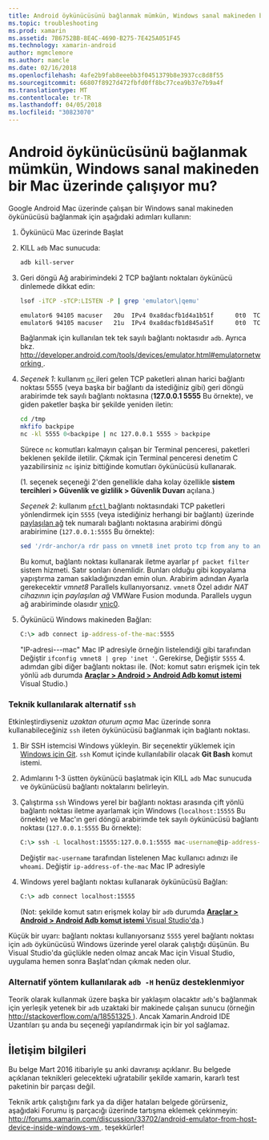 ```yaml
---
title: Android öykünücüsünü bağlanmak mümkün, Windows sanal makineden bir Mac üzerinde çalışıyor mu?
ms.topic: troubleshooting
ms.prod: xamarin
ms.assetid: 7B6752BB-8E4C-4690-B275-7E425A051F45
ms.technology: xamarin-android
author: mgmclemore
ms.author: mamcle
ms.date: 02/16/2018
ms.openlocfilehash: 4afe2b9fab8eeebb3f0451379b8e3937cc8d8f55
ms.sourcegitcommit: 66807f8927d472fbfd0ff8bc77cea9b37e7b9a4f
ms.translationtype: MT
ms.contentlocale: tr-TR
ms.lasthandoff: 04/05/2018
ms.locfileid: "30823070"
---
```

# <a name="is-it-possible-to-connect-to-android-emulators-running-on-a-mac-from-a-windows-vm"></a>Android öykünücüsünü bağlanmak mümkün, Windows sanal makineden bir Mac üzerinde çalışıyor mu?

Google Android Mac üzerinde çalışan bir Windows sanal makineden öykünücüsü bağlanmak için aşağıdaki adımları kullanın:

1.  Öykünücü Mac üzerinde Başlat

2.  KILL `adb` Mac sunucuda:

    ```bash
    adb kill-server
    ```

3.  Geri döngü Ağ arabirimindeki 2 TCP bağlantı noktaları öykünücü dinlemede dikkat edin:

    ```bash
    lsof -iTCP -sTCP:LISTEN -P | grep 'emulator\|qemu'

    emulator6 94105 macuser   20u  IPv4 0xa8dacfb1d4a1b51f      0t0  TCP localhost:5555 (LISTEN)
    emulator6 94105 macuser   21u  IPv4 0xa8dacfb1d845a51f      0t0  TCP localhost:5554 (LISTEN)
    ```

    Bağlanmak için kullanılan tek tek sayılı bağlantı noktasıdır `adb`. Ayrıca bkz. [ http://developer.android.com/tools/devices/emulator.html#emulatornetworking ](http://developer.android.com/tools/devices/emulator.html#emulatornetworking).

4.  _Seçenek 1_: kullanım [ `nc` ](https://developer.apple.com/library/mac/documentation/Darwin/Reference/ManPages/man1/nc.1.html) ileri gelen TCP paketleri alınan harici bağlantı noktası 5555 (veya başka bir bağlantı da istediğiniz gibi) geri döngü arabirimde tek sayılı bağlantı noktasına (**127.0.0.1 5555** Bu örnekte), ve giden paketler başka bir şekilde yeniden iletin:

    ```bash
    cd /tmp
    mkfifo backpipe
    nc -kl 5555 0<backpipe | nc 127.0.0.1 5555 > backpipe
    ```

    Sürece `nc` komutları kalmayın çalışan bir Terminal penceresi, paketleri beklenen şekilde iletilir. Çıkmak için Terminal penceresi denetim C yazabilirsiniz `nc` işiniz bittiğinde komutları öykünücüsü kullanarak.

    (1. seçenek seçeneği 2'den genellikle daha kolay özellikle **sistem tercihleri > Güvenlik ve gizlilik > Güvenlik Duvarı** açılana.) 

    _Seçenek 2_: kullanım [ `pfctl` ](https://developer.apple.com/library/mac/documentation/Darwin/Reference/ManPages/man8/pfctl.8.html) bağlantı noktasındaki TCP paketleri yönlendirmek için `5555` (veya istediğiniz herhangi bir bağlantı) üzerinde [paylaşılan ağ](http://kb.parallels.com/en/4948) tek numaralı bağlantı noktasına arabirimi döngü arabirimine (`127.0.0.1:5555` Bu örnekte):

    ```bash
    sed '/rdr-anchor/a rdr pass on vmnet8 inet proto tcp from any to any port 5555 -> 127.0.0.1 port 5555' /etc/pf.conf | sudo pfctl -ef -
    ```

    Bu komut, bağlantı noktası kullanarak iletme ayarlar `pf packet filter` sistem hizmeti. Satır sonları önemlidir. Bunları olduğu gibi kopyalama yapıştırma zaman sakladığınızdan emin olun. Arabirim adından Ayarla gerekecektir *vmnet8* Parallels kullanıyorsanız. `vmnet8` Özel adıdır *NAT cihazının* için *paylaşılan ağ* VMWare Fusion modunda. Parallels uygun ağ arabiriminde olasıdır [vnic0](http://download.parallels.com/doc/psbm/en/Parallels_Server_Bare_Metal_Users_Guide/29258.htm).

5.  Öykünücü Windows makineden Bağlan:

    ```cmd
    C:\> adb connect ip-address-of-the-mac:5555
    ```

    "IP-adresi---mac" Mac IP adresiyle örneğin listelendiği gibi tarafından Değiştir `ifconfig vmnet8 | grep 'inet '`. Gerekirse, Değiştir `5555` 4. adımdan gibi diğer bağlantı noktası ile\. (Not: komut satırı erişmek için tek yönlü `adb` durumda [ **Araçlar > Android > Android Adb komut istemi** ](~/cross-platform/troubleshooting/questions/version-logs.md#adb-logcat) Visual Studio.)

### <a name="alternate-technique-using-ssh"></a>Teknik kullanılarak alternatif `ssh`

Etkinleştirdiyseniz _uzaktan oturum açma_ Mac üzerinde sonra kullanabileceğiniz `ssh` ileten öykünücüsü bağlanmak için bağlantı noktası.

1.  Bir SSH istemcisi Windows yükleyin. Bir seçenektir yüklemek için [Windows için Git](https://git-for-windows.github.io/). `ssh` Komut içinde kullanılabilir olacak **Git Bash** komut istemi.

2.  Adımlarını 1-3 üstten öykünücü başlatmak için KILL `adb` Mac sunucuda ve öykünücüsü bağlantı noktalarını belirleyin.

3.  Çalıştırma `ssh` Windows yerel bir bağlantı noktası arasında çift yönlü bağlantı noktası iletme ayarlamak için Windows (`localhost:15555` Bu örnekte) ve Mac'ın geri döngü arabirimde tek sayılı öykünücüsü bağlantı noktası (`127.0.0.1:5555` Bu örnekte):

    ```cmd 
    C:\> ssh -L localhost:15555:127.0.0.1:5555 mac-username@ip-address-of-the-mac
    ```

    Değiştir `mac-username` tarafından listelenen Mac kullanıcı adınızı ile `whoami`. Değiştir `ip-address-of-the-mac` Mac IP adresiyle

4.  Windows yerel bağlantı noktası kullanarak öykünücüsü Bağlan:

    ```cmd
    C:\> adb connect localhost:15555
    ```

    (Not: şekilde komut satırı erişmek kolay bir `adb` durumda [ **Araçlar > Android > Android Adb komut istemi** Visual Studio'da](~/cross-platform/troubleshooting/questions/version-logs.md#adb-logcat).)

Küçük bir uyarı: bağlantı noktası kullanıyorsanız `5555` yerel bağlantı noktası için `adb` öykünücüsü Windows üzerinde yerel olarak çalıştığı düşünün. Bu Visual Studio'da güçlükle neden olmaz ancak Mac için Visual Studio, uygulama hemen sonra Başlat'ndan çıkmak neden olur.

### <a name="alternate-technique-using-adb--h-is-not-yet-supported"></a>Alternatif yöntem kullanılarak `adb -H` henüz desteklenmiyor

Teorik olarak kullanmak üzere başka bir yaklaşım olacaktır `adb`'s bağlanmak için yerleşik yetenek bir `adb` uzaktaki bir makinede çalışan sunucu (örneğin [ http://stackoverflow.com/a/18551325 ](http://stackoverflow.com/a/18551325)).
Ancak Xamarin.Android IDE Uzantıları şu anda bu seçeneği yapılandırmak için bir yol sağlamaz.

## <a name="contact-information"></a>İletişim bilgileri

Bu belge Mart 2016 itibariyle şu anki davranışı açıklanır. Bu belgede açıklanan teknikleri gelecekteki uğratabilir şekilde xamarin, kararlı test paketinin bir parçası değil.

Teknik artık çalıştığını fark ya da diğer hataları belgede görürseniz, aşağıdaki Forumu iş parçacığı üzerinde tartışma eklemek çekinmeyin: [ http://forums.xamarin.com/discussion/33702/android-emulator-from-host-device-inside-windows-vm ](http://forums.xamarin.com/discussion/33702/android-emulator-from-host-device-inside-windows-vm).
teşekkürler!

